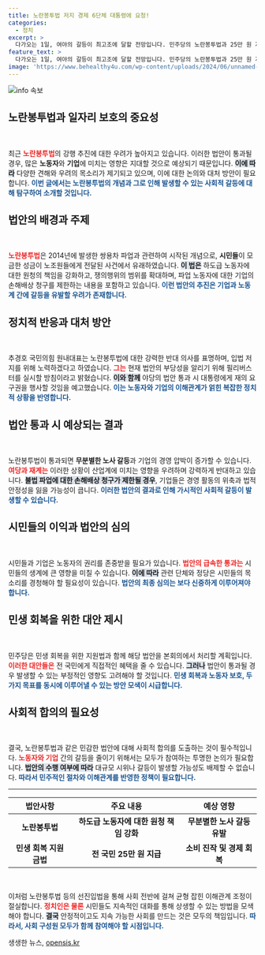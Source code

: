 ```yaml
---
title: 노란봉투법 저지 경제 6단체 대통령에 요청!
categories:
  - 정치
excerpt: >
  다가오는 1일, 여야의 갈등이 최고조에 달할 전망입니다. 민주당의 노란봉투법과 25만 원 지급법이 본회의에 올라오고, 국민의힘은 필리버스터로 저지에 나선다는데, 과연 누가 승리할까요? 클릭하여 자세한 내용을 확인하세요!
feature_text: >
  다가오는 1일, 여야의 갈등이 최고조에 달할 전망입니다. 민주당의 노란봉투법과 25만 원 지급법이 본회의에 올라오고, 국민의힘은 필리버스터로 저지에 나선다는데, 과연 누가 승리할까요? 클릭하여 자세한 내용을 확인하세요!
image: 'https://www.behealthy4u.com/wp-content/uploads/2024/06/unnamed-file.png'
---
```


<p><img src="https://www.behealthy4u.com/wp-content/uploads/2024/06/unnamed-file.png" alt="info 속보" /></p>

<h2 data-ke-size="size26">노란봉투법과 일자리 보호의 중요성</h2>

<p data-ke-size="size16">&nbsp;</p> 

<p>최근 <b><span style="color: #ee2323;">노란봉투법</span></b>의 강행 추진에 대한 우려가 높아지고 있습니다. 이러한 법안이 통과될 경우, 많은 <b>노동자</b>와 <b>기업</b>에 미치는 영향은 지대할 것으로 예상되기 때문입니다. <b><span style="background-color: #21538527;">이에 따라</span></b> 다양한 견해와 우려의 목소리가 제기되고 있으며, 이에 대한 논의와 대처 방안이 필요합니다. <b><span style="color: #1a5490;">이번 글에서는 노란봉투법의 개념과 그로 인해 발생할 수 있는 사회적 갈등에 대해 탐구하여 소개할 것입니다.</span></b></p>

<h2 data-ke-size="size26">법안의 배경과 주제</h2>

<p data-ke-size="size16">&nbsp;</p>

<p><b><span style="color: #ee2323;">노란봉투법</span></b>은 2014년에 발생한 쌍용차 파업과 관련하여 시작된 개념으로, <b>시민들</b>이 모금한 성금이 노조원들에게 전달된 사건에서 유래하였습니다. <b><span style="background-color: #21538527;">이 법은</span></b> 하도급 노동자에 대한 원청의 책임을 강화하고, 쟁의행위의 범위를 확대하며, 파업 노동자에 대한 기업의 손해배상 청구를 제한하는 내용을 포함하고 있습니다. <b><span style="color: #1a5490;">이런 법안의 추진은 기업과 노동계 간에 갈등을 유발할 우려가 존재합니다.</span></b></p>

<h2 data-ke-size="size26">정치적 반응과 대처 방안</h2>

<p data-ke-size="size16">&nbsp;</p> 

<p>추경호 국민의힘 원내대표는 노란봉투법에 대한 강력한 반대 의사를 표명하며, 입법 저지를 위해 노력하겠다고 하였습니다. <b><span style="color: #ee2323;">그는</span></b> 현재 법안의 부당성을 알리기 위해 필리버스터를 실시할 방침이라고 밝혔습니다. <b><span style="background-color: #21538527;">이와 함께</span></b> 야당의 법안 통과 시 대통령에게 재의 요구권을 행사할 것임을 예고했습니다. <b><span style="color: #1a5490;">이는 노동자와 기업의 이해관계가 얽힌 복잡한 정치적 상황을 반영합니다.</span></b></p>

<h2 data-ke-size="size26">법안 통과 시 예상되는 결과</h2>

<p data-ke-size="size16">&nbsp;</p> 

<p>노란봉투법이 통과되면 <b>무분별한 노사 갈등</b>과 기업의 경영 압박이 증가할 수 있습니다. <b><span style="color: #ee2323;">여당과 재계는</span></b> 이러한 상황이 산업계에 미치는 영향을 우려하며 강력하게 반대하고 있습니다. <b><span style="background-color: #21538527;">불법 파업에 대한 손해배상 청구가 제한될 경우</span></b>, 기업들은 경영 활동의 위축과 법적 안정성을 잃을 가능성이 큽니다. <b><span style="color: #1a5490;">이러한 법안의 결과로 인해 가시적인 사회적 갈등이 발생할 수 있습니다.</span></b></p>

<h2 data-ke-size="size26">시민들의 이익과 법안의 심의</h2>

<p data-ke-size="size16">&nbsp;</p> 

<p>시민들과 기업은 노동자의 권리를 존중받을 필요가 있습니다. <b><span style="color: #ee2323;">법안의 급속한 통과는</span></b> 시민들의 생계에 큰 영향을 미칠 수 있습니다. <b><span style="background-color: #21538527;">이에 따라</span></b> 관련 단체와 정당은 시민들의 목소리를 경청해야 할 필요성이 있습니다. <b><span style="color: #1a5490;">법안의 최종 심의는 보다 신중하게 이루어져야 합니다.</span></b></p>

<h2 data-ke-size="size26">민생 회복을 위한 대안 제시</h2>

<p data-ke-size="size16">&nbsp;</p> 

<p>민주당은 민생 회복을 위한 지원법과 함께 해당 법안을 본회의에서 처리할 계획입니다. <b><span style="color: #ee2323;">이러한 대안들은</span></b> 전 국민에게 직접적인 혜택을 줄 수 있습니다. <b><span style="background-color: #21538527;">그러나</span></b> 법안이 통과될 경우 발생할 수 있는 부정적인 영향도 고려해야 할 것입니다. <b><span style="color: #1a5490;">민생 회복과 노동자 보호, 두 가지 목표를 동시에 이루어낼 수 있는 방안 모색이 시급합니다.</span></b></p>

<h2 data-ke-size="size26">사회적 합의의 필요성</h2>

<p data-ke-size="size16">&nbsp;</p> 

<p>결국, 노란봉투법과 같은 민감한 법안에 대해 사회적 합의를 도출하는 것이 필수적입니다. <b><span style="color: #ee2323;">노동자와 기업</span></b> 간의 갈등을 줄이기 위해서는 모두가 참여하는 투명한 논의가 필요합니다. <b><span style="background-color: #21538527;">법안의 수행 여부에 따라</span></b> 대규모 시위나 갈등이 발생할 가능성도 배제할 수 없습니다. <b><span style="color: #1a5490;">따라서 민주적인 절차와 이해관계를 반영한 정책이 필요합니다.</span></b></p>

<hr/>

<table style="width: 100%; border-collapse: collapse;"> 
<thead> 
<tr style="height: 17px;"> 
<th style="text-align: center; height: 17px;"><b>법안사항</b></th> 
<th style="text-align: center; height: 17px;"><b>주요 내용</b></th> 
<th style="text-align: center; height: 17px;"><b>예상 영향</b></th> 
</tr> 
</thead> 
<tbody> 
<tr style="height: 17px;"> 
<td style="text-align: center; height: 17px;"><b>노란봉투법</b></td> 
<td style="text-align: center; height: 17px;"><b>하도급 노동자에 대한 원청 책임 강화</b></td> 
<td style="text-align: center; height: 17px;"><b>무분별한 노사 갈등 유발</b></td> 
</tr> 
<tr style="height: 17px;"> 
<td style="text-align: center; height: 17px;"><b>민생 회복 지원 금법</b></td> 
<td style="text-align: center; height: 17px;"><b>전 국민 25만 원 지급</b></td> 
<td style="text-align: center; height: 17px;"><b>소비 진작 및 경제 회복</b></td> 
</tr> 
</tbody> 
</table>

<p data-ke-size="size16">&nbsp;</p> 

<p>이처럼 노란봉투법 등의 선진입법을 통해 사회 전반에 걸쳐 균형 잡힌 이해관계 조정이 절실합니다. <b><span style="color: #ee2323;">정치인은 물론</span></b> 시민들도 지속적인 대화를 통해 상생할 수 있는 방법을 모색해야 합니다. <b><span style="background-color: #21538527;">결국</span></b> 안정적이고도 지속 가능한 사회를 만드는 것은 모두의 책임입니다. <b><span style="color: #1a5490;">따라서, 사회 구성원 모두가 함께 참여해야 할 시점입니다.</span></b></p>
생생한 뉴스, <a href="https://opensis.kr" rel="dofollow">opensis.kr</a>


